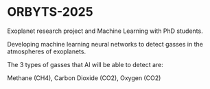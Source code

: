 # ORBYTS-2025
Exoplanet research project and Machine Learning with PhD students.


Developing machine learning neural networks to detect gasses in the atmospheres of exoplanets.

The 3 types of gasses that AI will be able to detect are:

  Methane (CH4), Carbon Dioxide (CO2), Oxygen (CO2)
